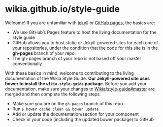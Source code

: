 # wikia.github.io/style-guide
Welcome! If you are unfamiliar with [jekyll](http://jekyllrb.com/) or [GitHub pages](https://pages.github.com/), the basics are:
* We use GitHub’s Pages feature to host the living documentation for the style guide
* GitHub allows you to host static *or* Jekyll-powered sites for each one of your repositories, under the condition that the code for this site is in the **gh-pages** branch of your repo.
* The gh-pages branch of your repo is not based off your master conventionally

With these basics in mind, welcome to contributing to the living documentation of the Wikia Style Guide. **Our Jekyll-powered site uses bower to install the `wikia-style-guide` package**. Before you add your documentation, make sure your changes to [Wikia/style-guide#master](http://www.github.com/Wikia/style-guide) are merged and then complete the following steps:
* Make sure you are on the `gh-pages` branch of this repo
* Run `$ bower cache clean && bower update`
* Add or update the documentation/section for your component
* Check in your code (including the updated bower package) to GitHub
